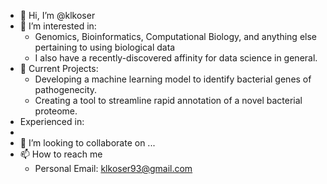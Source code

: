 - 👋 Hi, I’m @klkoser
- 👀 I’m interested in:
    - Genomics, Bioinformatics, Computational Biology, and anything else pertaining to using biological data
    - I also have a recently-discovered affinity for data science in general.
- 🌱 Current Projects:
    - Developing a machine learning model to identify bacterial genes of pathogenecity.
    - Creating a tool to streamline rapid annotation of a novel bacterial proteome.
- Experienced in:
- 
- 💞️ I’m looking to collaborate on ...
- 📫 How to reach me
    - Personal Email: klkoser93@gmail.com

<!---
klkoser/klkoser is a ✨ special ✨ repository because its `README.md` (this file) appears on your GitHub profile.
You can click the Preview link to take a look at your changes.
--->

